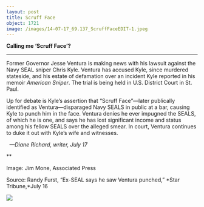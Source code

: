 ```yaml
---
layout: post
title: Scruff Face
object: 1721
image: /images/14-07-17_69.137_ScruffFaceEDIT-1.jpeg
---
```

**Calling me ‘Scruff Face’?**

****

Former Governor Jesse Ventura is making news with his lawsuit against the Navy SEAL sniper Chris Kyle. Ventura has accused Kyle, since murdered stateside, and his estate of defamation over an incident Kyle reported in his memoir *American Sniper*. The trial is being held in U.S. District Court in St. Paul.

Up for debate is Kyle’s assertion that “Scruff Face”—later publically identified as Ventura—disparaged Navy SEALS in public at a bar, causing Kyle to punch him in the face. Ventura denies he ever impugned the SEALS, of which he is one, and says he has lost significant income and status among his fellow SEALS over the alleged smear. In court, Ventura continues to duke it out with Kyle’s wife and witnesses.  

  *—Diane Richard, writer, July 17*

**

Image: Jim Mone, Associated Press

Source: Randy Furst, “Ex-SEAL says he saw Ventura punched,” *Star Tribune,*July 16

![]({{siteurl.base}}/images/14-07-17_69.137_ScruffFaceEDIT-1.jpeg)
